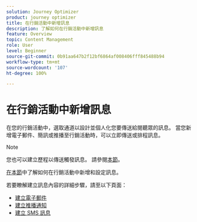 ```yaml
---
solution: Journey Optimizer
product: journey optimizer
title: 在行銷活動中新增訊息
description: 了解如何在行銷活動中新增訊息
feature: Overview
topic: Content Management
role: User
level: Beginner
source-git-commit: 0b91aa647b2f12bf6864af008406fff845488b94
workflow-type: tm+mt
source-wordcount: '107'
ht-degree: 100%

---
```



# 在行銷活動中新增訊息

在您的行銷活動中，選取通道以設計並個人化您要傳送給閱聽眾的訊息。 當您新增電子郵件、簡訊或推播至行銷活動時，可以立即傳送或排程訊息。

>[!NOTE]
>您也可以建立歷程以傳送觸發訊息。 請參閱[本節](messages-in-journeys.md)。

[在本節](../campaigns/create-campaign.md)中了解如何在行銷活動中新增和設定訊息。

若要瞭解建立訊息內容的詳細步驟，請至以下頁面：

* [建立電子郵件](create-email.md)
* [建立推播通知](create-push.md)
* [建立 SMS 訊息](create-sms.md)
